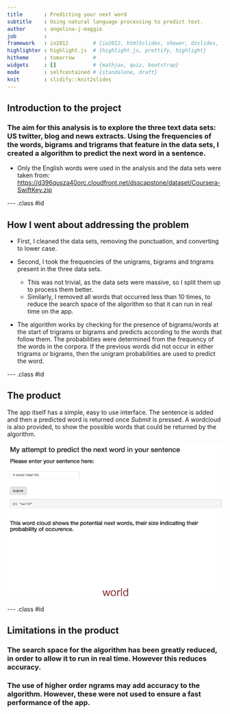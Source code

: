 ```yaml
---
title       : Predicting your next word
subtitle    : Using natural language processing to predict text.
author      : angelina-j-maggie
job         : 
framework   : io2012        # {io2012, html5slides, shower, dzslides, ...}
highlighter : highlight.js  # {highlight.js, prettify, highlight}
hitheme     : tomorrow      # 
widgets     : []            # {mathjax, quiz, bootstrap}
mode        : selfcontained # {standalone, draft}
knit        : slidify::knit2slides
---
```


## Introduction to the project

### The aim for this analysis is to explore the three text data sets: US twitter, blog and news extracts. Using the frequencies of the words, bigrams and trigrams that feature in the data sets, I created a algorithm to predict the next word in a sentence.

* Only the English words were used in the analysis and the data sets were taken from:  https://d396qusza40orc.cloudfront.net/dsscapstone/dataset/Coursera-SwiftKey.zip 

--- .class #id 

## How I went about addressing the problem

* First, I cleaned the data sets, removing the punctuation, and converting to lower case.

* Second, I took the frequencies of the unigrams, bigrams and trigrams present in the three data sets.
  * This was not trivial, as the data sets were massive, so I split them up to process them better.
  * Similarly, I removed all words that occurred less than 10 times, to reduce the search space of the algorithm so that it can run in real time on the app.
  
* The algorithm works by checking for the presence of bigrams/words at the start of trigrams or bigrams and predicts according to the words that follow them. The probabilities were determined from the frequency of the words in the corpora. If the previous words did not occur in either trigrams or bigrams, then the unigram probabilities are used to predict the word.

--- .class #id 

## The product

The app itself has a simple, easy to use interface. The sentence is added and then a predicted word is returned once *Submit* is pressed. A wordcloud is also provided, to show the possible words that could be returned by the algorithm.

<img src="getNextWord.png" title="plot of chunk unnamed-chunk-1" alt="plot of chunk unnamed-chunk-1" width="600px" />

--- .class #id 

## Limitations in the product

### The search space for the algorithm has been greatly reduced, in order to allow it to run in real time. However this reduces accuracy.  


### The use of higher order ngrams may add accuracy to the algorithm. However, these were not used to ensure a fast performance of the app.

